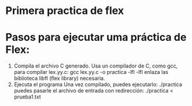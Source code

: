 # Primera practica de flex

# Pasos para ejecutar uma práctica de Flex:
1. Compila el archivo C generado.
   Usa un compilador de C, como gcc, para compilar lex.yy.c:
   gcc lex.yy.c -o practica -lfl
   -lfl enlaza las biblioteca libfl (flex library) necesaria.
2. Ejecuta el programa
   Una vez compilado, puedes ejecutarlo:
   ./practica
   puedes pasarle el archivo de entrada con redirección:
   ./practica < prueba1.txt
   
